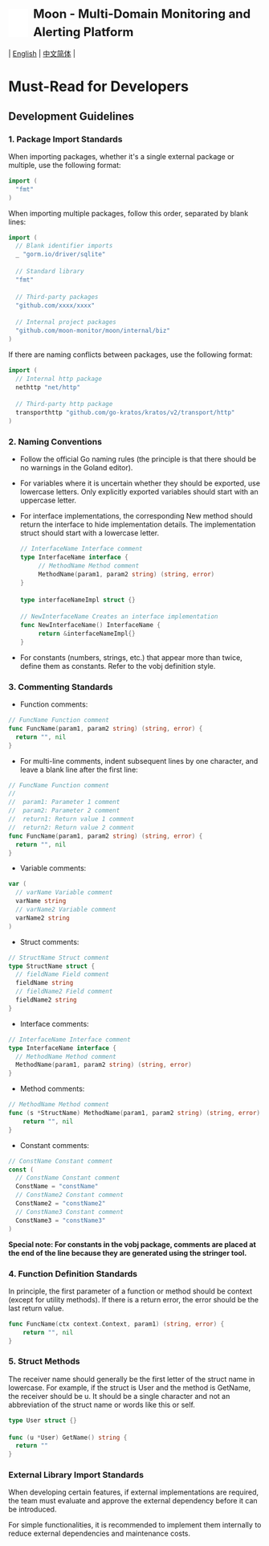 <div style="display: flex; align-items: center;">
  <img 
    src="../images/logo.svg" 
    alt="Logo" 
    style="height: 4em; width: auto; vertical-align: middle; margin-right: 10px;" 
  />
  <h1 style="margin: 0; font-size: 24px; line-height: 1.5;">Moon - Multi-Domain Monitoring and Alerting Platform</h1>
</div>

| [English](GOPHER.md) | [中文简体](GOPHER.zh-CN.md) |

# Must-Read for Developers

## Development Guidelines

### 1. Package Import Standards

When importing packages, whether it's a single external package or multiple, use the following format:

```go
import (
  "fmt"
)
```

When importing multiple packages, follow this order, separated by blank lines:

```go
import (
  // Blank identifier imports
  _ "gorm.io/driver/sqlite"
  
  // Standard library
  "fmt"
  
  // Third-party packages
  "github.com/xxxx/xxxx"
  
  // Internal project packages
  "github.com/moon-monitor/moon/internal/biz"
)
```

If there are naming conflicts between packages, use the following format:

```go
import (
  // Internal http package
  nethttp "net/http"
  
  // Third-party http package
  transporthttp "github.com/go-kratos/kratos/v2/transport/http"
)
```

### 2. Naming Conventions

* Follow the official Go naming rules (the principle is that there should be no warnings in the Goland editor).

* For variables where it is uncertain whether they should be exported, use lowercase letters. Only explicitly exported
  variables should start with an uppercase letter.

* For interface implementations, the corresponding New method should return the interface to hide implementation
  details. The implementation struct should start with a lowercase letter.

   ```go
   // InterfaceName Interface comment
   type InterfaceName interface {
        // MethodName Method comment
        MethodName(param1, param2 string) (string, error)
   }
   
   type interfaceNameImpl struct {}
   
   // NewInterfaceName Creates an interface implementation
   func NewInterfaceName() InterfaceName {
        return &interfaceNameImpl{}
   }
   ```

* For constants (numbers, strings, etc.) that appear more than twice, define them as constants. Refer to the vobj
  definition style.

### 3. Commenting Standards

* Function comments:

```go
// FuncName Function comment
func FuncName(param1, param2 string) (string, error) {
  return "", nil
}
```

* For multi-line comments, indent subsequent lines by one character, and leave a blank line after the first line:

```go
// FuncName Function comment
// 
//  param1: Parameter 1 comment
//  param2: Parameter 2 comment
//  return1: Return value 1 comment
//  return2: Return value 2 comment
func FuncName(param1, param2 string) (string, error) {
  return "", nil
}
```

* Variable comments:

```go
var (
  // varName Variable comment
  varName string
  // varName2 Variable comment
  varName2 string
)
```

* Struct comments:

```go
// StructName Struct comment
type StructName struct {
  // fieldName Field comment
  fieldName string
  // fieldName2 Field comment
  fieldName2 string
}
```

* Interface comments:

```go
// InterfaceName Interface comment
type InterfaceName interface {
  // MethodName Method comment
  MethodName(param1, param2 string) (string, error)
}
```

* Method comments:

```go
// MethodName Method comment
func (s *StructName) MethodName(param1, param2 string) (string, error) {
    return "", nil
}
```

* Constant comments:

```go
// ConstName Constant comment
const (
  // ConstName Constant comment
  ConstName = "constName"
  // ConstName2 Constant comment
  ConstName2 = "constName2"
  // ConstName3 Constant comment
  ConstName3 = "constName3"
)

```

**Special note: For constants in the vobj package, comments are placed at the end of the line because they are generated
using the stringer tool.**

### 4. Function Definition Standards

In principle, the first parameter of a function or method should be context (except for utility methods). If there is a
return error, the error should be the last return value.

```go
func FuncName(ctx context.Context, param1) (string, error) {
    return "", nil
}
```

### 5. Struct Methods

The receiver name should generally be the first letter of the struct name in lowercase. For example, if the struct is
User and the method is GetName, the receiver should be u. It should be a single character and not an abbreviation of the
struct name or words like this or self.

```go
type User struct {}

func (u *User) GetName() string {
  return ""
}
```

### External Library Import Standards

When developing certain features, if external implementations are required, the team must evaluate and approve the
external dependency before it can be introduced.

For simple functionalities, it is recommended to implement them internally to reduce external dependencies and
maintenance costs.
